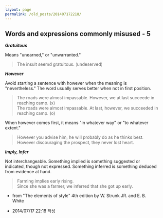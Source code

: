 ```yaml
---
layout: page
permalink: /old_posts/201407172218/
---
```


## Words and expressions commonly misused - 5

<strong><em>Gratuitous</em></strong>

Means "unearned," or "unwarranted."

<blockquote>The insult seemd gratuitous. (undeserved)</blockquote>

<em><strong>However</strong></em>

Avoid starting a sentence with however when the meaning is "nevertheless." The word usually serves better when not in first position.

<blockquote>The roads were almost impassable. However, we at last succeede in reaching camp. (x)<br/>The roads were almost impassable. At last, however, we succeeded in reaching camp. (o)<br/></blockquote>

When however comes first, it means "in whatever way" or "to whatever extent."

<blockquote>However you advise him, he will probably do as he thinks best.<br/>However discouraging the prospect, they never lost heart.<br/></blockquote>

<em><strong>Imply, Infer</strong></em>

Not interchangeable. Something implied is something suggested or indicated, though not expressed. Something inferred is something deduced from evidence at hand.

<blockquote>Farming implies early rising.<br/>Since she was a farmer, we inferred that she got up early.<br/></blockquote>

- from "The elements of style" 4th edition by W. Strunk JR. and E. B. White
       


- 2014/07/17 22:18 작성